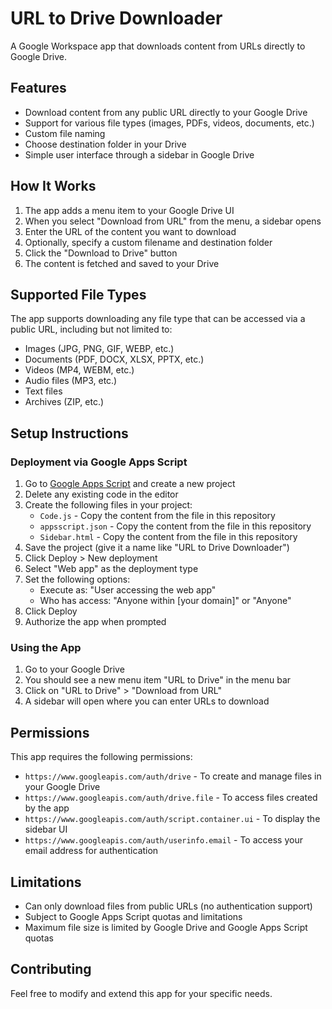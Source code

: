 # URL to Drive Downloader

A Google Workspace app that downloads content from URLs directly to Google Drive.

## Features

- Download content from any public URL directly to your Google Drive
- Support for various file types (images, PDFs, videos, documents, etc.)
- Custom file naming
- Choose destination folder in your Drive
- Simple user interface through a sidebar in Google Drive

## How It Works

1. The app adds a menu item to your Google Drive UI
2. When you select "Download from URL" from the menu, a sidebar opens
3. Enter the URL of the content you want to download
4. Optionally, specify a custom filename and destination folder
5. Click the "Download to Drive" button
6. The content is fetched and saved to your Drive

## Supported File Types

The app supports downloading any file type that can be accessed via a public URL, including but not limited to:

- Images (JPG, PNG, GIF, WEBP, etc.)
- Documents (PDF, DOCX, XLSX, PPTX, etc.)
- Videos (MP4, WEBM, etc.)
- Audio files (MP3, etc.)
- Text files
- Archives (ZIP, etc.)

## Setup Instructions

### Deployment via Google Apps Script

1. Go to [Google Apps Script](https://script.google.com/) and create a new project
2. Delete any existing code in the editor
3. Create the following files in your project:
   - `Code.js` - Copy the content from the file in this repository
   - `appsscript.json` - Copy the content from the file in this repository
   - `Sidebar.html` - Copy the content from the file in this repository
4. Save the project (give it a name like "URL to Drive Downloader")
5. Click Deploy > New deployment
6. Select "Web app" as the deployment type
7. Set the following options:
   - Execute as: "User accessing the web app"
   - Who has access: "Anyone within [your domain]" or "Anyone"
8. Click Deploy
9. Authorize the app when prompted

### Using the App

1. Go to your Google Drive
2. You should see a new menu item "URL to Drive" in the menu bar
3. Click on "URL to Drive" > "Download from URL"
4. A sidebar will open where you can enter URLs to download

## Permissions

This app requires the following permissions:

- `https://www.googleapis.com/auth/drive` - To create and manage files in your Google Drive
- `https://www.googleapis.com/auth/drive.file` - To access files created by the app
- `https://www.googleapis.com/auth/script.container.ui` - To display the sidebar UI
- `https://www.googleapis.com/auth/userinfo.email` - To access your email address for authentication

## Limitations

- Can only download files from public URLs (no authentication support)
- Subject to Google Apps Script quotas and limitations
- Maximum file size is limited by Google Drive and Google Apps Script quotas

## Contributing

Feel free to modify and extend this app for your specific needs.
